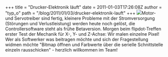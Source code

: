 +++
title = "Drucker-Elektronik läuft"
date = 2011-01-03T17:26:08Z
author = "typ_o"
path = "/blog/2011/01/03/drucker-elektronik-lauft"
+++
[![](/media/IMG_8698.serendipityThumb.jpg)](/media/IMG_8698.jpg)Motor-
und Servotreiber sind fertig, kleinere Probleme mit der Stromversorgung
(Störungen und Verlustleistung) werden heute noch gelöst, die
Controllersoftware steht als frühe Betaversion. Morgen beim
flipdot-Treffen erster Test der Mechanik für X-, Y- und Z-Achse: Wir
malen einzelne Pixel\! Wer als Softwerker was beitragen möchte und sich
der Fragestellung widmen möchte "Bitmap öffnen und Farbwerte über die
serielle Schnittstelle einzeln rausschicken" - herzlich willkommen im
Team\!
